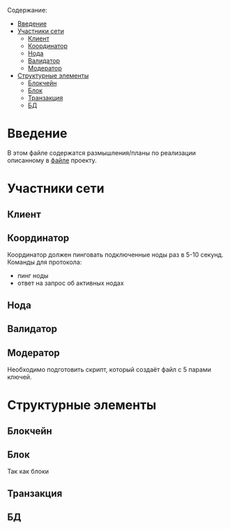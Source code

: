 Содержание:
- [Введение](#введение)
- [Участники сети](#участники-сети)
  - [Клиент](#клиент)
  - [Координатор](#координатор)
  - [Нода](#нода)
  - [Валидатор](#валидатор)
  - [Модератор](#модератор)
- [Структурные элементы](#структурные-элементы)
  - [Блокчейн](#блокчейн)
  - [Блок](#блок)
  - [Транзакция](#транзакция)
  - [БД](#БД)
 
 
# Введение
 
В этом файле содержатся размышления/планы по реализации описанному в [файле](https://github.com/Overseven/blockchain/blob/develop/docs/description.md) проекту.
 
# Участники сети
 
## Клиент

## Координатор
Координатор должен пинговать подключенные ноды раз в 5-10 секунд.
Команды для протокола:
- пинг ноды
- ответ на запрос об активных нодах


## Нода


## Валидатор


## Модератор
Необходимо подготовить скрипт, который создаёт файл с 5 парами ключей.

 
# Структурные элементы
 
## Блокчейн

## Блок
Так как блоки 
## Транзакция
## БД
